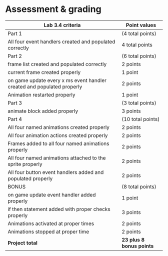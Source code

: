 # Assessment & grading

Lab 3.4 criteria|Point values
-|-
Part 1|(4 total points)
All four event handlers created and populated correctly|4 total points
Part 2 |(6 total points)
frame list created and populated correctly|2 points
current frame created properly|1 point
on game update every x ms event handler created and populated properly|2 points
Animation restarted properly|1 point
Part 3|(3 total points)
animate block added properly|3 points
Part 4|(10 total points)
All four named animations created properly|2 points
All four animation actions created properly|2 points
Frames added to all four named animations properly|2 points
All four named animations attached to the sprite properly|2 points
All four button event handlers added and populated properly|2 points
BONUS|(8 total points)
on game update event handler added properly|1 point
if then statement added with proper checks properly|3 points
Animations activated at proper times|2 points
Animations stopped at proper time|2 points
**Project total**|**23 plus 8 bonus points**
